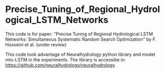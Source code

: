 # Precise_Tuning_of_Regional_Hydrological_LSTM_Networks
This code is for paper: "Precise Tuning of Regional Hydrological LSTM Networks: Simultaneous Systematic Random Search Optimization" by F. Hosseini et al. (under review)


This code took advantage of Neuralhydrology python library and model mts-LSTM in the experiments. The library is accessibe in: https://github.com/neuralhydrology/neuralhydrology
